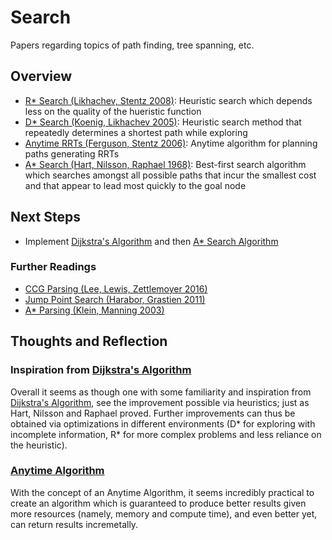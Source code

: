 # Search

Papers regarding topics of path finding, tree spanning, etc.

## Overview 

- [R* Search (Likhachev, Stentz 2008)](RStarSearch.pdf): Heuristic search which depends less on the quality of the hueristic function
- [D* Search (Koenig, Likhachev 2005)](FastReplanningForNavigationInUnknownTerrain.pdf): Heuristic search method that repeatedly determines a shortest path while exploring
- [Anytime RRTs (Ferguson, Stentz 2006)](AnytimeRRTs.pdf): Anytime algorithm for planning paths generating RRTs
- [A* Search (Hart, Nilsson, Raphael 1968)](AStarSearch.pdf): Best-first search algorithm which searches amongst all possible paths that incur the smallest cost and that appear to lead most quickly to the goal node

## Next Steps

- Implement [Dijkstra's Algorithm](https://en.wikipedia.org/wiki/Dijkstra's_algorithm) and then [A* Search Algorithm](https://en.wikipedia.org/wiki/A*_search_algorithm)

### Further Readings

- [CCG Parsing (Lee, Lewis, Zettlemoyer 2016)](CCGParsing.pdf)
- [Jump Point Search (Harabor, Grastien 2011)](OnlineGraphPruningForPathfindingOnGridMaps.pdf)
- [A* Parsing (Klein, Manning 2003)](AStarParsing.pdf)

## Thoughts and Reflection

### Inspiration from [Dijkstra's Algorithm](https://en.wikipedia.org/wiki/Dijkstra's_algorithm)

Overall it seems as though one with some familiarity and inspiration from [Dijkstra's Algorithm](https://en.wikipedia.org/wiki/Dijkstra's_algorithm), see the improvement possible via heuristics; just as Hart, Nilsson and Raphael proved. Further improvements can thus be obtained via optimizations in different environments (D* for exploring with incomplete information, R* for more complex problems and less reliance on the heuristic).

### [Anytime Algorithm](https://en.wikipedia.org/wiki/Anytime_algorithm)

With the concept of an Anytime Algorithm, it seems incredibly practical to create an algorithm which is guaranteed to produce better results given more resources (namely, memory and compute time), and even better yet, can return results incremetally. 

